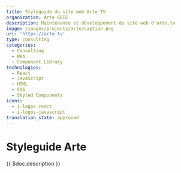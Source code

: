```yaml
---
title: Styleguide du site web Arte TV
organization: Arte GEIE
description: Maintenance et développement du site web d'arte.tv
image: /images/projects/arte/caption.png
url: 'https://arte.tv'
type: consulting
categories:
  - Consulting
  - Web
  - Component Library
technologies:
  - React
  - JavaScript
  - HTML
  - CSS
  - Styled Components
icons:
  - i-logos-react
  - i-logos-javascript
translation_state: approved
---
```


# Styleguide Arte

{{ $doc.description }}
